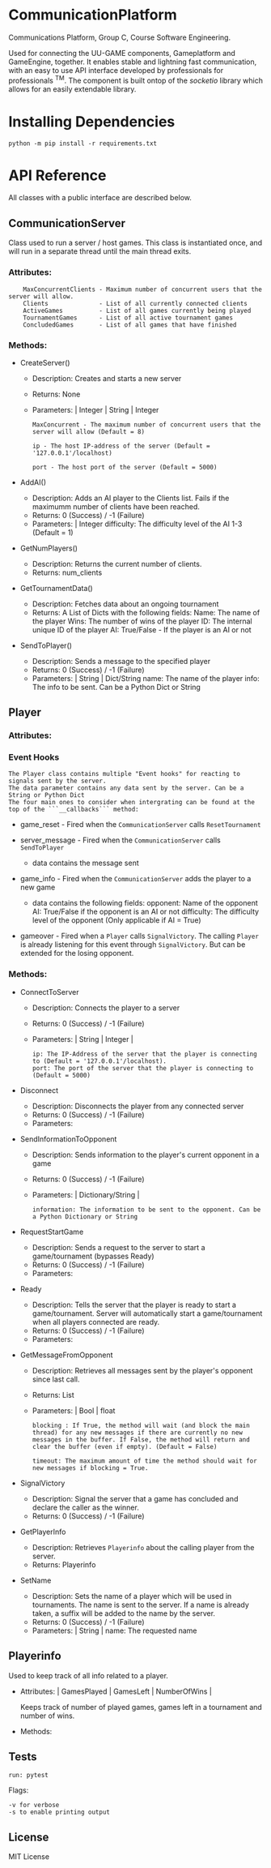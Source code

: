 # CommunicationPlatform
Communications Platform, Group C, Course Software Engineering. 

Used for connecting the UU-GAME components, Gameplatform and GameEngine, together. It enables stable and lightning fast communication, with an easy to use API interface developed by professionals for professionals <sup>TM</sup>. The component is built ontop of the _socketio_ library which allows for an easily extendable library.  

# Installing Dependencies
    python -m pip install -r requirements.txt

# API Reference
All classes with a public interface are described below. 
## CommunicationServer
Class used to run a server / host games. This class is instantiated once, and will run in a separate thread until the main thread exits. 
  ### Attributes:
        MaxConcurrentClients - Maximum number of concurrent users that the server will allow. 
        Clients              - List of all currently connected clients
        ActiveGames          - List of all games currently being played
        TournamentGames      - List of all active tournament games
        ConcludedGames       - List of all games that have finished
  ### Methods:   
  
* CreateServer()
  - Description: Creates and starts a new server
  - Returns: None
  - Parameters: | Integer | String | Integer
 
        MaxConcurrent - The maximum number of concurrent users that the server will allow (Default = 8)

        ip - The host IP-address of the server (Default = '127.0.0.1'/localhost)

        port - The host port of the server (Default = 5000)

* AddAI()
  - Description: Adds an AI player to the Clients list. Fails if the maximumm number of clients have been reached.
  - Returns: 0 (Success) / -1 (Failure)
  - Parameters: | Integer 
        difficulty: The difficulty level of the AI 1-3 (Default = 1)

* GetNumPlayers()
  - Description: Returns the current number of clients.
  - Returns: num_clients

* GetTournamentData()
  - Description: Fetches data about an ongoing tournament
  - Returns: A List of Dicts with the following fields:
        Name: The name of the player
        Wins: The number of wins of the player
        ID: The internal unique ID of the player
        AI: True/False - If the player is an AI or not

  
* SendToPlayer()
  - Description: Sends a message to the specified player
  - Returns: 0 (Success) / -1 (Failure)
  - Parameters: | String | Dict/String
        name: The name of the player
        info: The info to be sent. Can be a Python Dict or String
  
  
## Player
  ### Attributes:

  ### Event Hooks
    The Player class contains multiple "Event hooks" for reacting to signals sent by the server. 
    The data parameter contains any data sent by the server. Can be a String or Python Dict
    The four main ones to consider when intergrating can be found at the top of the ```__callbacks``` method:
  * game_reset - Fired when the ```CommunicationServer``` calls ```ResetTournament```
  * server_message - Fired when the ```CommunicationServer``` calls ```SendToPlayer```
      - data contains the message sent

  * game_info - Fired when the ```CommunicationServer``` adds the player to a new game
      - data contains the following fields:
          opponent: Name of the opponent
          AI: True/False if the opponent is an AI or not
          difficulty: The difficulty level of the opponent (Only applicable if AI = True)

  * gameover - Fired when a ```Player``` calls ```SignalVictory```. 
    The calling ```Player``` is already listening for this event through ```SignalVictory```. But can be extended for the losing opponent.
  

  ### Methods: 
* ConnectToServer 
  - Description: Connects the player to a server
  - Returns: 0 (Success) / -1 (Failure)
  - Parameters: | String | Integer |
  
        ip: The IP-Address of the server that the player is connecting to (Default = '127.0.0.1'/localhost).
        port: The port of the server that the player is connecting to (Default = 5000) 

* Disconnect 
  - Description: Disconnects the player from any connected server
  - Returns: 0 (Success) / -1 (Failure)
  - Parameters:

* SendInformationToOpponent 
  - Description: Sends information to the player's current opponent in a game
  - Returns: 0 (Success) / -1 (Failure)
  - Parameters: | Dictionary/String |
  
        information: The information to be sent to the opponent. Can be a Python Dictionary or String

* RequestStartGame 
  - Description: Sends a request to the server to start a game/tournament (bypasses Ready) 
  - Returns: 0 (Success) / -1 (Failure)
  - Parameters:

* Ready
  - Description: Tells the server that the player is ready to start a game/tournament. Server will automatically start a game/tournament when all players connected are ready.
  - Returns: 0 (Success) / -1 (Failure)
  - Parameters:

* GetMessageFromOpponent 
  - Description: Retrieves all messages sent by the player's opponent since last call.
  - Returns: List
  - Parameters: | Bool | float

        blocking : If True, the method will wait (and block the main thread) for any new messages if there are currently no new messages in the buffer. If False, the method will return and clear the buffer (even if empty). (Default = False)

        timeout: The maximum amount of time the method should wait for new messages if blocking = True.

* SignalVictory
  - Description: Signal the server that a game has concluded and declare the caller as the winner.
  - Returns: 0 (Success) / -1 (Failure)

* GetPlayerInfo 
  - Description: Retrieves `Playerinfo` about the calling player from the server.
  - Returns: Playerinfo

* SetName
  - Description: Sets the name of a player which will be used in tournaments. The name is sent to the server. If a name is already taken, a suffix will be added to the name by the server.
  - Returns: 0 (Success) / -1 (Failure)
  - Parameters: | String |
      name: The requested name


## Playerinfo
  Used to keep track of all info related to a player. 
  - Attributes: |
      GamesPlayed |
      GamesLeft |
      NumberOfWins |
      
      Keeps track of number of played games, games left in a tournament and number of wins. 
  - Methods: 

## Tests
    run: pytest
Flags:

    -v for verbose
    -s to enable printing output
  
## License
MIT License
